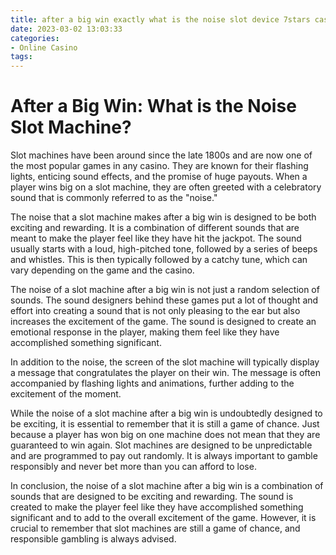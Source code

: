 ```yaml
---
title: after a big win exactly what is the noise slot device 7stars casino
date: 2023-03-02 13:03:33
categories:
- Online Casino
tags:
---
```

# After a Big Win: What is the Noise Slot Machine?

Slot machines have been around since the late 1800s and are now one of the most popular games in any casino. They are known for their flashing lights, enticing sound effects, and the promise of huge payouts. When a player wins big on a slot machine, they are often greeted with a celebratory sound that is commonly referred to as the "noise."

The noise that a slot machine makes after a big win is designed to be both exciting and rewarding. It is a combination of different sounds that are meant to make the player feel like they have hit the jackpot. The sound usually starts with a loud, high-pitched tone, followed by a series of beeps and whistles. This is then typically followed by a catchy tune, which can vary depending on the game and the casino.

The noise of a slot machine after a big win is not just a random selection of sounds. The sound designers behind these games put a lot of thought and effort into creating a sound that is not only pleasing to the ear but also increases the excitement of the game. The sound is designed to create an emotional response in the player, making them feel like they have accomplished something significant.

In addition to the noise, the screen of the slot machine will typically display a message that congratulates the player on their win. The message is often accompanied by flashing lights and animations, further adding to the excitement of the moment.

While the noise of a slot machine after a big win is undoubtedly designed to be exciting, it is essential to remember that it is still a game of chance. Just because a player has won big on one machine does not mean that they are guaranteed to win again. Slot machines are designed to be unpredictable and are programmed to pay out randomly. It is always important to gamble responsibly and never bet more than you can afford to lose.

In conclusion, the noise of a slot machine after a big win is a combination of sounds that are designed to be exciting and rewarding. The sound is created to make the player feel like they have accomplished something significant and to add to the overall excitement of the game. However, it is crucial to remember that slot machines are still a game of chance, and responsible gambling is always advised.